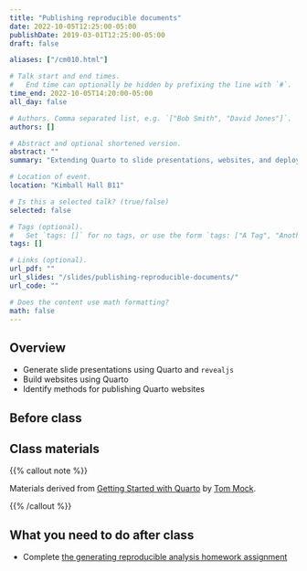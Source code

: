 ```yaml
---
title: "Publishing reproducible documents"
date: 2022-10-05T12:25:00-05:00
publishDate: 2019-03-01T12:25:00-05:00
draft: false

aliases: ["/cm010.html"]

# Talk start and end times.
#   End time can optionally be hidden by prefixing the line with `#`.
time_end: 2022-10-05T14:20:00-05:00
all_day: false

# Authors. Comma separated list, e.g. `["Bob Smith", "David Jones"]`.
authors: []

# Abstract and optional shortened version.
abstract: ""
summary: "Extending Quarto to slide presentations, websites, and deploying online."

# Location of event.
location: "Kimball Hall B11"

# Is this a selected talk? (true/false)
selected: false

# Tags (optional).
#   Set `tags: []` for no tags, or use the form `tags: ["A Tag", "Another Tag"]` for one or more tags.
tags: []

# Links (optional).
url_pdf: ""
url_slides: "/slides/publishing-reproducible-documents/"
url_code: ""

# Does the content use math formatting?
math: false
---
```




## Overview

- Generate slide presentations using Quarto and `revealjs`
- Build websites using Quarto
- Identify methods for publishing Quarto websites

## Before class


## Class materials

{{% callout note %}}

Materials derived from [Getting Started with Quarto](https://rstudio-conf-2022.github.io/get-started-quarto/) by [Tom Mock](https://themockup.blog/).

{{% /callout %}}

## What you need to do after class

- Complete [the generating reproducible analysis homework assignment](/homework/reproducible-research/)
